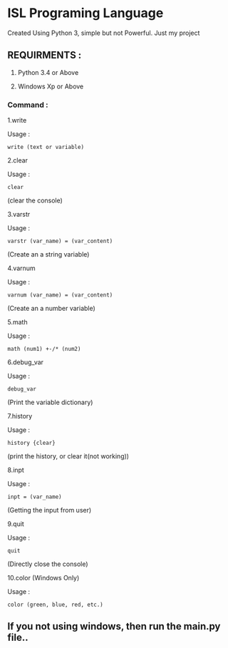 # ISL Programing Language
Created Using Python 3, simple but not Powerful. Just my project

## REQUIRMENTS :

1. Python 3.4 or Above

2. Windows Xp or Above

### Command :
1.write

Usage :

```
write (text or variable)
```

2.clear

Usage :

```
clear
```
(clear the console)

3.varstr

Usage :

```
varstr (var_name) = (var_content)
```
(Create an a string variable)

4.varnum

Usage :

```
varnum (var_name) = (var_content)
```
(Create an a number variable)

5.math

Usage :

```
math (num1) +-/* (num2)
```

6.debug_var

Usage :

```
debug_var
```
(Print the variable dictionary)

7.history

Usage :
```
history {clear}
```
(print the history, or clear it(not working))

8.inpt

Usage :
```
inpt = (var_name)
```
(Getting the input from user)

9.quit

Usage : 
```
quit
```
(Directly close the console)

10.color (Windows Only)

Usage :
```
color (green, blue, red, etc.)
```

## If you not using windows, then run the main.py file..
